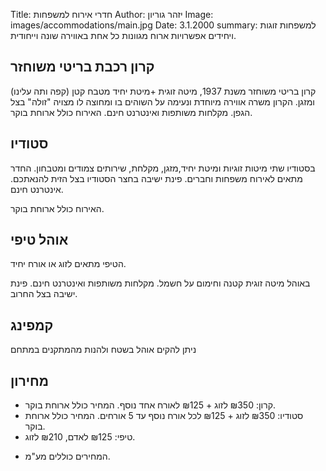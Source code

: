Title: חדרי אירוח למשפחות
Author: יזהר גוריון
Image: images/accommodations/main.jpg
Date: 3.1.2000
summary: למשפחות זוגות ויחידים אפשרויות ארוח מגוונות כל אחת באווירה שונה וייחודית.

## קרון רכבת בריטי משוחזר

קרון בריטי משוחזר משנת 1937, מיטה זוגית +מיטת יחיד מטבח קטן (קפה ותה עלינו) ומזגן. הקרון משרה אווירה מיוחדת ונעימה על השוהים בו ומחוצה לו מצויה "זולה" בצל הגפן. מקלחות משותפות ואינטרנט חינם. האירוח כולל ארוחת בוקר.

## סטודיו

בסטודיו שתי מיטות זוגיות ומיטת יחיד,מזגן, מקלחת, שירותים צמודים ומטבחון. החדר מתאים לאירוח משפחות וחברים. פינת ישיבה בחצר הסטודיו בצל הזית להנאתכם. אינטרנט חינם.

האירוח כולל ארוחת בוקר.

## אוהל טיפי

הטיפי מתאים לזוג או אורח יחיד.

באוהל מיטה זוגית קטנה וחימום על חשמל. מקלחות משותפות ואינטרנט חינם. פינת ישיבה בצל החרוב.

## קמפינג

ניתן להקים אוהל בשטח ולהנות מהמתקנים במתחם

## מחירון

- קרון: ₪350 לזוג + ₪125 לאורח אחד נוסף. המחיר כולל ארוחת בוקר.
- סטודיו: ₪350 לזוג + ₪125 לכל אורח נוסף עד 5 אורחים. המחיר כולל ארוחת בוקר.
- טיפי: ₪125 לאדם, ₪210 לזוג.

* המחירים כוללים מע"מ.
